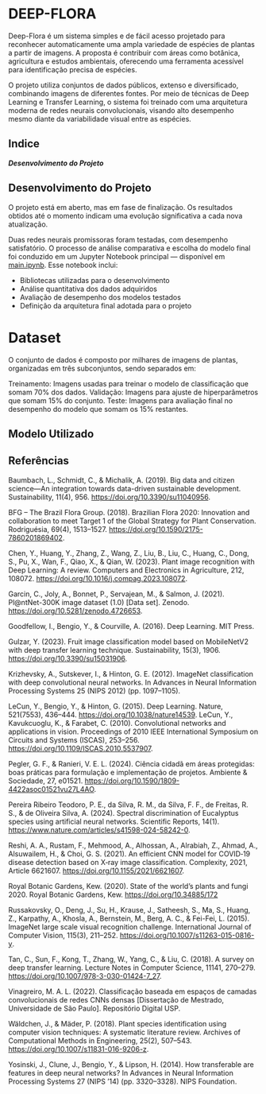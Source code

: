 # DEEP-FLORA

Deep-Flora é um sistema simples e de fácil acesso projetado para reconhecer automaticamente uma ampla variedade de espécies de plantas a partir de imagens. A proposta é contribuir com áreas como botânica, agricultura e estudos ambientais, oferecendo uma ferramenta acessível para identificação precisa de espécies.

O projeto utiliza conjuntos de dados públicos, extenso e diversificado, combinando imagens de diferentes fontes. Por meio de técnicas de Deep Learning e Transfer Learning, o sistema foi treinado com uma arquitetura moderna de redes neurais convolucionais, visando alto desempenho mesmo diante da variabilidade visual entre as espécies.
## Indice
***Desenvolvimento do Projeto***

## Desenvolvimento do Projeto
O projeto está em aberto, mas em fase de finalização. Os resultados obtidos até o momento indicam uma evolução significativa a cada nova atualização.

Duas redes neurais promissoras foram testadas, com desempenho satisfatório. O processo de análise comparativa e escolha do modelo final foi conduzido em um Jupyter Notebook principal — disponível em [main.ipynb](main.ipynb). Esse notebook inclui:

- Bibliotecas utilizadas para o desenvolvimento
- Análise quantitativa dos dados adquiridos
- Avaliação de desempenho dos modelos testados
- Definição da arquitetura final adotada para o projeto

# Dataset
O conjunto de dados é composto por milhares de imagens de plantas, organizadas em três subconjuntos, sendo separados em:

Treinamento: Imagens usadas para treinar o modelo de classificação que somam 70% dos dados.
Validação: Imagens para ajuste de hiperparâmetros que somam 15% do conjunto.
Teste: Imagens para avaliação final no desempenho do modelo que somam os 15% restantes.

## Modelo Utilizado


## Referências
Baumbach, L., Schmidt, C., & Michalik, A. (2019). Big data and citizen science—An integration towards data-driven sustainable development. Sustainability, 11(4), 956. https://doi.org/10.3390/su11040956.

BFG – The Brazil Flora Group. (2018). Brazilian Flora 2020: Innovation and collaboration to meet Target 1 of the Global Strategy for Plant Conservation. Rodriguésia, 69(4), 1513–1527. https://doi.org/10.1590/2175-7860201869402.

Chen, Y., Huang, Y., Zhang, Z., Wang, Z., Liu, B., Liu, C., Huang, C., Dong, S., Pu, X., Wan, F., Qiao, X., & Qian, W. (2023). Plant image recognition with Deep Learning: A review. Computers and Electronics in Agriculture, 212, 108072. https://doi.org/10.1016/j.compag.2023.108072.

Garcin, C., Joly, A., Bonnet, P., Servajean, M., & Salmon, J. (2021). Pl@ntNet-300K image dataset (1.0) [Data set]. Zenodo. https://doi.org/10.5281/zenodo.4726653.

Goodfellow, I., Bengio, Y., & Courville, A. (2016). Deep Learning. MIT Press.

Gulzar, Y. (2023). Fruit image classification model based on MobileNetV2 with deep transfer learning technique. Sustainability, 15(3), 1906. https://doi.org/10.3390/su15031906.

Krizhevsky, A., Sutskever, I., & Hinton, G. E. (2012). ImageNet classification with deep convolutional neural networks. In Advances in Neural Information Processing Systems 25 (NIPS 2012) (pp. 1097–1105).

LeCun, Y., Bengio, Y., & Hinton, G. (2015). Deep Learning. Nature, 521(7553), 436–444. https://doi.org/10.1038/nature14539.
LeCun, Y., Kavukcuoglu, K., & Farabet, C. (2010). Convolutional networks and applications in vision. Proceedings of 2010 IEEE International Symposium on Circuits and Systems (ISCAS), 253–256. https://doi.org/10.1109/ISCAS.2010.5537907.

Pegler, G. F., & Ranieri, V. E. L. (2024). Ciência cidadã em áreas protegidas: boas práticas para formulação e implementação de projetos. Ambiente & Sociedade, 27, e01521. https://doi.org/10.1590/1809-4422asoc01521vu27L4AO. 

Pereira Ribeiro Teodoro, P. E., da Silva, R. M., da Silva, F. F., de Freitas, R. S., & de Oliveira Silva, A. (2024). Spectral discrimination of Eucalyptus species using artificial neural networks. Scientific Reports, 14(1). https://www.nature.com/articles/s41598-024-58242-0.

Reshi, A. A., Rustam, F., Mehmood, A., Alhossan, A., Alrabiah, Z., Ahmad, A., Alsuwailem, H., & Choi, G. S. (2021). An efficient CNN model for COVID‐19 disease detection based on X‐ray image classification. Complexity, 2021, Article 6621607. https://doi.org/10.1155/2021/6621607.

Royal Botanic Gardens, Kew. (2020). State of the world’s plants and fungi 2020. Royal Botanic Gardens, Kew. https://doi.org/10.34885/172

Russakovsky, O., Deng, J., Su, H., Krause, J., Satheesh, S., Ma, S., Huang, Z., Karpathy, A., Khosla, A., Bernstein, M., Berg, A. C., & Fei-Fei, L. (2015). ImageNet large scale visual recognition challenge. International Journal of Computer Vision, 115(3), 211–252. https://doi.org/10.1007/s11263-015-0816-y.

Tan, C., Sun, F., Kong, T., Zhang, W., Yang, C., & Liu, C. (2018). A survey on deep transfer learning. Lecture Notes in Computer Science, 11141, 270–279. https://doi.org/10.1007/978-3-030-01424-7_27.

Vinagreiro, M. A. L. (2022). Classificação baseada em espaços de camadas convolucionais de redes CNNs densas [Dissertação de Mestrado, Universidade de São Paulo]. Repositório Digital USP.

Wäldchen, J., & Mäder, P. (2018). Plant species identification using computer vision techniques: A systematic literature review. Archives of Computational Methods in Engineering, 25(2), 507–543. https://doi.org/10.1007/s11831-016-9206-z.

Yosinski, J., Clune, J., Bengio, Y., & Lipson, H. (2014). How transferable are features in deep neural networks? In Advances in Neural Information Processing Systems 27 (NIPS ’14) (pp. 3320–3328). NIPS Foundation.

